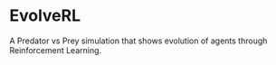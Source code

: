# EvolveRL
A Predator vs Prey simulation that shows evolution of agents through Reinforcement Learning.
